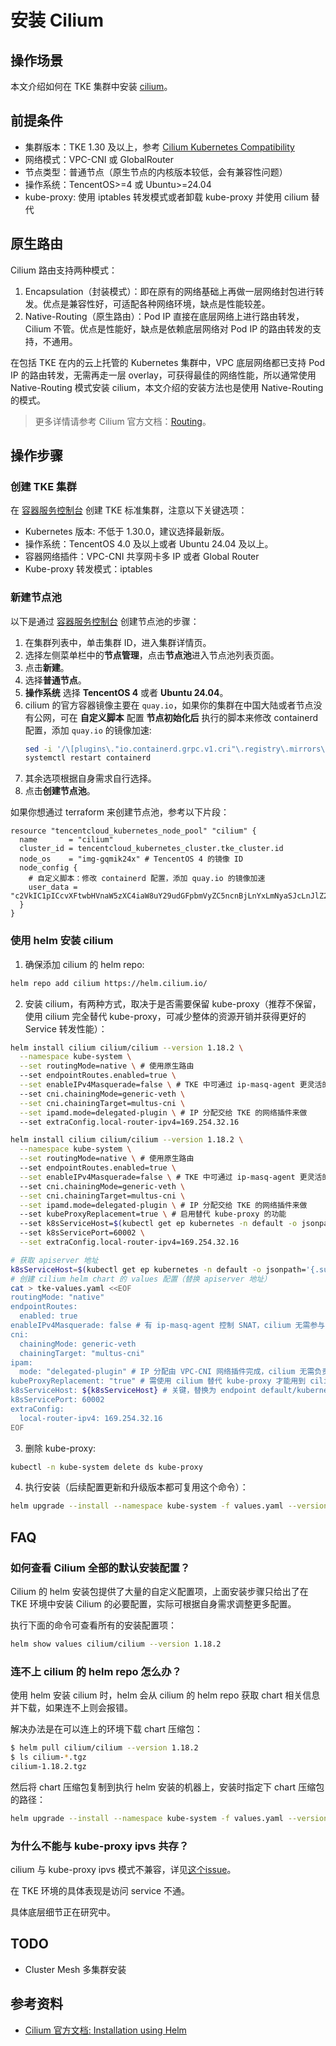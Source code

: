# 安装 Cilium

## 操作场景

本文介绍如何在 TKE 集群中安装 [cilium](https://cilium.io/)。

## 前提条件

- 集群版本：TKE 1.30 及以上，参考 [Cilium Kubernetes Compatibility](https://docs.cilium.io/en/stable/network/kubernetes/compatibility/)
- 网络模式：VPC-CNI 或 GlobalRouter
- 节点类型：普通节点（原生节点的内核版本较低，会有兼容性问题）
- 操作系统：TencentOS>=4 或 Ubuntu>=24.04
- kube-proxy: 使用 iptables 转发模式或者卸载 kube-proxy 并使用 cilium 替代

## 原生路由

Cilium 路由支持两种模式：
1. Encapsulation（封装模式）：即在原有的网络基础上再做一层网络封包进行转发。优点是兼容性好，可适配各种网络环境，缺点是性能较差。
2. Native-Routing（原生路由）：Pod IP 直接在底层网络上进行路由转发，Cilium 不管。优点是性能好，缺点是依赖底层网络对 Pod IP 的路由转发的支持，不通用。

在包括 TKE 在内的云上托管的 Kubernetes 集群中，VPC 底层网络都已支持 Pod IP 的路由转发，无需再走一层 overlay，可获得最佳的网络性能，所以通常使用 Native-Routing 模式安装 cilium，本文介绍的安装方法也是使用 Native-Routing 的模式。

> 更多详情请参考 Cilium 官方文档：[Routing](https://docs.cilium.io/en/stable/network/concepts/routing/)。

## 操作步骤

### 创建 TKE 集群

在 [容器服务控制台](https://console.cloud.tencent.com/tke2/cluster) 创建 TKE 标准集群，注意以下关键选项：
- Kubernetes 版本: 不低于 1.30.0，建议选择最新版。
- 操作系统：TencentOS 4.0 及以上或者 Ubuntu 24.04 及以上。
- 容器网络插件：VPC-CNI 共享网卡多 IP 或者 Global Router
- Kube-proxy 转发模式：iptables

### 新建节点池

以下是通过 [容器服务控制台](https://console.cloud.tencent.com/tke2/cluster) 创建节点池的步骤：
1. 在集群列表中，单击集群 ID，进入集群详情页。
2. 选择左侧菜单栏中的**节点管理**，点击**节点池**进入节点池列表页面。
3. 点击**新建**。
4. 选择**普通节点**。
5. **操作系统** 选择 **TencentOS 4** 或者 **Ubuntu 24.04**。
6. cilium 的官方容器镜像主要在 `quay.io`，如果你的集群在中国大陆或者节点没有公网，可在 **自定义脚本** 配置 **节点初始化后** 执行的脚本来修改 containerd 配置，添加 `quay.io` 的镜像加速:
    ```bash
    sed -i '/\[plugins\."io.containerd.grpc.v1.cri"\.registry\.mirrors\]/ a\\ \ \ \ \ \ \ \ [plugins."io.containerd.grpc.v1.cri".registry.mirrors."quay.io"]\n\ \ \ \ \ \ \ \ \ \ endpoint = ["https://quay.tencentcloudcr.com"]' /etc/containerd/config.toml
    systemctl restart containerd
    ```
7. 其余选项根据自身需求自行选择。
8. 点击**创建节点池**。

如果你想通过 terraform 来创建节点池，参考以下片段：
```hcl
resource "tencentcloud_kubernetes_node_pool" "cilium" {
  name       = "cilium"
  cluster_id = tencentcloud_kubernetes_cluster.tke_cluster.id
  node_os    = "img-gqmik24x" # TencentOS 4 的镜像 ID
  node_config {
    # 自定义脚本：修改 containerd 配置，添加 quay.io 的镜像加速
    user_data = "c2VkIC1pICcvXFtwbHVnaW5zXC4iaW8uY29udGFpbmVyZC5ncnBjLnYxLmNyaSJcLnJlZ2lzdHJ5XC5taXJyb3JzXF0vIGFcXCBcIFwgXCBcIFwgXCBcIFtwbHVnaW5zLiJpby5jb250YWluZXJkLmdycGMudjEuY3JpIi5yZWdpc3RyeS5taXJyb3JzLiJxdWF5LmlvIl1cblwgXCBcIFwgXCBcIFwgXCBcIFwgZW5kcG9pbnQgPSBbImh0dHBzOi8vcXVheS50ZW5jZW50Y2xvdWRjci5jb20iXScgL2V0Yy9jb250YWluZXJkL2NvbmZpZy50b21sCnN5c3RlbWN0bCByZXN0YXJ0IGNvbnRhaW5lcmQK"
  }
}
```

### 使用 helm 安装 cilium
1. 确保添加 cilium 的 helm repo:

```bash
helm repo add cilium https://helm.cilium.io/
```

2. 安装 cilium，有两种方式，取决于是否需要保留 kube-proxy（推荐不保留，使用 cilium 完全替代 kube-proxy，可减少整体的资源开销并获得更好的 Service 转发性能）：

<Tabs>
  <TabItem value="1" label="与 kube-proxy 共存">

  ```bash
  helm install cilium cilium/cilium --version 1.18.2 \
    --namespace kube-system \
    --set routingMode=native \ # 使用原生路由
    --set endpointRoutes.enabled=true \
    --set enableIPv4Masquerade=false \ # TKE 中可通过 ip-masq-agent 更灵活的控制 SNAT，cilium 无需参与
    --set cni.chainingMode=generic-veth \
    --set cni.chainingTarget=multus-cni \
    --set ipamd.mode=delegated-plugin \ # IP 分配交给 TKE 的网络插件来做
    --set extraConfig.local-router-ipv4=169.254.32.16
  ```

  </TabItem>
  <TabItem value="2" label="完全替代 kube-proxy">

  ```bash
  helm install cilium cilium/cilium --version 1.18.2 \
    --namespace kube-system \
    --set routingMode=native \ # 使用原生路由
    --set endpointRoutes.enabled=true \
    --set enableIPv4Masquerade=false \ # TKE 中可通过 ip-masq-agent 更灵活的控制 SNAT，cilium 无需参与
    --set cni.chainingMode=generic-veth \
    --set cni.chainingTarget=multus-cni \
    --set ipamd.mode=delegated-plugin \ # IP 分配交给 TKE 的网络插件来做
    --set kubeProxyReplacement=true \ # 启用替代 kube-proxy 的功能
    --set k8sServiceHost=$(kubectl get ep kubernetes -n default -o jsonpath='{.subsets[0].addresses[0].ip}') \ # 替代 kube-proxy 需拿到 apiserver 的实际地址而非虚拟的 ClussterIP 才能与 apiserver 通信（鸡生蛋和蛋生鸡问题）
    --set k8sServicePort=60002 \
    --set extraConfig.local-router-ipv4=169.254.32.16
  ```

  </TabItem>
</Tabs>


```bash
# 获取 apiserver 地址
k8sServiceHost=$(kubectl get ep kubernetes -n default -o jsonpath='{.subsets[0].addresses[0].ip}')
# 创建 cilium helm chart 的 values 配置（替换 apiserver 地址）
cat > tke-values.yaml <<EOF
routingMode: "native"
endpointRoutes:
  enabled: true
enableIPv4Masquerade: false # 有 ip-masq-agent 控制 SNAT，cilium 无需参与
cni:
  chainingMode: generic-veth
  chainingTarget: "multus-cni"
ipam:
  mode: "delegated-plugin" # IP 分配由 VPC-CNI 网络插件完成，cilium 无需负责 IP 分配
kubeProxyReplacement: "true" # 需使用 cilium 替代 kube-proxy 才能用到 cilium 完整能力
k8sServiceHost: ${k8sServiceHost} # 关键，替换为 endpoint default/kubernetes 指向的 IP
k8sServicePort: 60002
extraConfig:
  local-router-ipv4: 169.254.32.16
EOF
```

3. 删除 kube-proxy:

```bash
kubectl -n kube-system delete ds kube-proxy
```

4. 执行安装（后续配置更新和升级版本都可复用这个命令）：
```bash
helm upgrade --install --namespace kube-system -f values.yaml --version 1.18.2 cilium cilium/cilium
```

## FAQ

### 如何查看 Cilium 全部的默认安装配置？

Cilium 的 helm 安装包提供了大量的自定义配置项，上面安装步骤只给出了在 TKE 环境中安装 Cilium 的必要配置，实际可根据自身需求调整更多配置。

执行下面的命令可查看所有的安装配置项：

```bash
helm show values cilium/cilium --version 1.18.2
```

### 连不上 cilium 的 helm repo 怎么办？

使用 helm 安装 cilium 时，helm 会从 cilium 的 helm repo 获取 chart 相关信息并下载，如果连不上则会报错。

解决办法是在可以连上的环境下载 chart 压缩包：
```bash
$ helm pull cilium/cilium --version 1.18.2
$ ls cilium-*.tgz
cilium-1.18.2.tgz
```

然后将 chart 压缩包复制到执行 helm 安装的机器上，安装时指定下 chart 压缩包的路径：
```bash
helm upgrade --install --namespace kube-system -f values.yaml --version 1.18.2 cilium ./cilium-1.18.2.tgz
```

### 为什么不能与 kube-proxy ipvs 共存？

cilium 与 kube-proxy ipvs 模式不兼容，详见[这个issue](https://github.com/cilium/cilium/issues/18610)。

在 TKE 环境的具体表现是访问 service 不通。

具体底层细节正在研究中。

## TODO

- Cluster Mesh 多集群安装

## 参考资料

- [Cilium 官方文档: Installation using Helm](https://docs.cilium.io/en/stable/installation/k8s-install-helm/)
